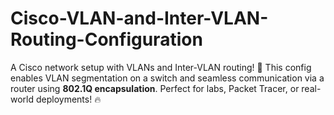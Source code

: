 # Cisco-VLAN-and-Inter-VLAN-Routing-Configuration
A Cisco network setup with VLANs and Inter-VLAN routing! 🚀 This config enables VLAN segmentation on a switch and seamless communication via a router using **802.1Q encapsulation**. Perfect for labs, Packet Tracer, or real-world deployments! 🔥
